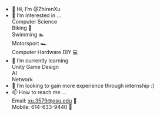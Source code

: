 - 👋 Hi, I’m @ZhirenXu
- 👀 I’m interested in ...  
     Computer Science  
     Biking 🚴  
     Swimming 🏊  
     Motorsport 🏎️  
     Computer Hardware DIY 💻  
- 🌱 I’m currently learning  
     Unity Game Design  
     AI  
     Network  
- 💞️ I’m looking to gain more experience through internship :)  
- 📫 How to reach me ...  
     Email: xu.3579@osu.edu 📧  
     Mobile: 614-633-9440   📱  

<!---
ZhirenXu/ZhirenXu is a ✨ special ✨ repository because its `README.md` (this file) appears on your GitHub profile.
You can click the Preview link to take a look at your changes.
--->
